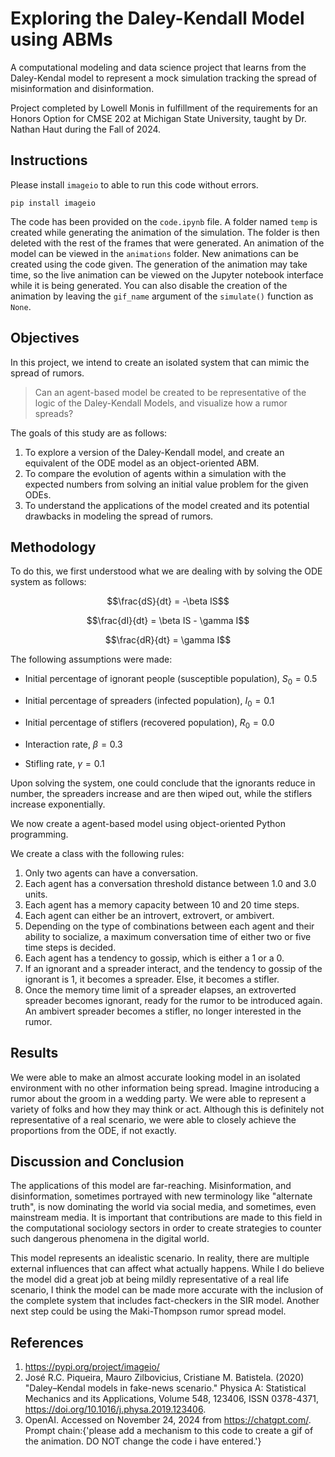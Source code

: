 # Exploring the Daley-Kendall Model using ABMs

A computational modeling and data science project that learns from the Daley-Kendal model to represent a mock simulation tracking the spread of misinformation and disinformation.

Project completed by Lowell Monis in fulfillment of the requirements for an Honors Option for CMSE 202 at Michigan State University, taught by Dr. Nathan Haut during the Fall of 2024.

## Instructions

Please install `imageio` to able to run this code without errors.

`pip install imageio`

The code has been provided on the `code.ipynb` file. A folder named `temp` is created while generating the animation of the simulation. The folder is then deleted with the rest of the frames that were generated. An animation of the model can be viewed in the `animations` folder. New animations can be created using the code given. The generation of the animation may take time, so the live animation can be viewed on the Jupyter notebook interface while it is being generated. You can also disable the creation of the animation by leaving the `gif_name` argument of the `simulate()` function as `None`.

## Objectives

In this project, we intend to create an isolated system that can mimic the spread of rumors.

>Can an agent-based model be created to be representative of the logic of the Daley-Kendall Models, and visualize how a rumor spreads?

The goals of this study are as follows:

1. To explore a version of the Daley-Kendall model, and create an equivalent of the ODE model as an object-oriented ABM.
2. To compare the evolution of agents within a simulation with the expected numbers from solving an initial value problem for the given ODEs.
3. To understand the applications of the model created and its potential drawbacks in modeling the spread of rumors.

## Methodology

To do this, we first understood what we are dealing with by solving the ODE system as follows:

$$\frac{dS}{dt} = -\beta IS$$

$$\frac{dI}{dt} = \beta IS - \gamma I$$

$$\frac{dR}{dt} = \gamma I$$

The following assumptions were made:

- Initial percentage of ignorant people (susceptible population), $S_0 = 0.5$

- Initial percentage of spreaders (infected population), $I_0 = 0.1$

- Initial percentage of stiflers (recovered population), $R_0 = 0.0$

- Interaction rate, $\beta = 0.3$

- Stifling rate, $\gamma = 0.1$

Upon solving the system, one could conclude that the ignorants reduce in number, the spreaders increase and are then wiped out, while the stiflers increase exponentially.

We now create a agent-based model using object-oriented Python programming.

We create a class with the following rules:

1. Only two agents can have a conversation.
2. Each agent has a conversation threshold distance between 1.0 and 3.0 units.
3. Each agent has a memory capacity between 10 and 20 time steps.
4. Each agent can either be an introvert, extrovert, or ambivert.
5. Depending on the type of combinations between each agent and their ability to socialize, a maximum conversation time of either two or five time steps is decided.
6. Each agent has a tendency to gossip, which is either a 1 or a 0.
7. If an ignorant and a spreader interact, and the tendency to gossip of the ignorant is 1, it becomes a spreader. Else, it becomes a stifler.
8. Once the memory time limit of a spreader elapses, an extroverted spreader becomes ignorant, ready for the rumor to be introduced again. An ambivert spreader becomes a stifler, no longer interested in the rumor.

## Results

We were able to make an almost accurate looking model in an isolated environment with no other information being spread. Imagine introducing a rumor about the groom in a wedding party. We were able to represent a variety of folks and how they may think or act. Although this is definitely not representative of a real scenario, we were able to closely achieve the proportions from the ODE, if not exactly.

## Discussion and Conclusion

The applications of this model are far-reaching. Misinformation, and disinformation, sometimes portrayed with new terminology like "alternate truth", is now dominating the world via social media, and sometimes, even mainstream media. It is important that contributions are made to this field in the computational sociology sectors in order to create strategies to counter such dangerous phenomena in the digital world.

This model represents an idealistic scenario. In reality, there are multiple external influences that can affect what actually happens. While I do believe the model did a great job at being mildly representative of a real life scenario, I think the model can be made more accurate with the inclusion of the complete system that includes fact-checkers in the SIR model. Another next step could be using the Maki-Thompson rumor spread model.

## References

1. https://pypi.org/project/imageio/
2. José R.C. Piqueira, Mauro Zilbovicius, Cristiane M. Batistela. (2020) "Daley–Kendal models in fake-news scenario." Physica A: Statistical Mechanics and its Applications, Volume 548, 123406, ISSN 0378-4371, https://doi.org/10.1016/j.physa.2019.123406.
3. OpenAI. Accessed on November 24, 2024 from https://chatgpt.com/. Prompt chain:{'please add a mechanism to this code to create a gif of the animation. DO NOT change the code i have entered.'} 